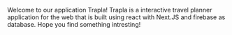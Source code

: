 Welcome to our application Trapla! Trapla is a interactive travel planner application for the web that is built using react with Next.JS and firebase as database. Hope you find something intresting!
